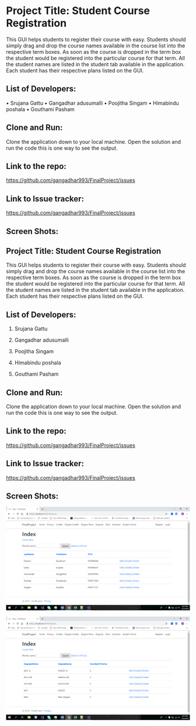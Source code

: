 #                                       Project Title: Student Course Registration

This GUI helps students to register their course with easy. Students should simply drag and drop the course names available in the course list into the respective term boxes. As soon as the course is dropped in the term box the student would be registered into the particular course for that term. All the student names are listed in the student tab available in the application. Each student has their respective plans listed on the GUI. 

##  List of Developers:

•	Srujana Gattu
•	Gangadhar adusumalli
•	Poojitha Singam
•	Himabindu poshala
•	Gouthami Pasham

##  Clone and Run:

Clone the application down to your local machine. Open the solution and run the code this is one way to see the output.

##  Link to the repo:
https://github.com/gangadhar993/FinalProject/issues

##  Link to Issue tracker:
https://github.com/gangadhar993/FinalProject/issues

## Screen Shots:

##  Project Title: Student Course Registration

This GUI helps students to register their course with easy. Students should simply drag and drop the course names available in the course list into the respective term boxes. As soon as the course is dropped in the term box the student would be registered into the particular course for that term. All the student names are listed in the student tab available in the application. Each student has their respective plans listed on the GUI. 

##  List of Developers:

1. Srujana Gattu

2. Gangadhar adusumalli

3. Poojitha Singam

4. Himabindu poshala

5. Gouthami Pasham

##  Clone and Run:

Clone the application down to your local machine. Open the solution and run the code this is one way to see the output.

## Link to the repo:
https://github.com/gangadhar993/FinalProject/issues

## Link to Issue tracker:
https://github.com/gangadhar993/FinalProject/issues

##  Screen Shots:


![alt text](Screenshot1.png)

![alt text](Screenshot2.png)


